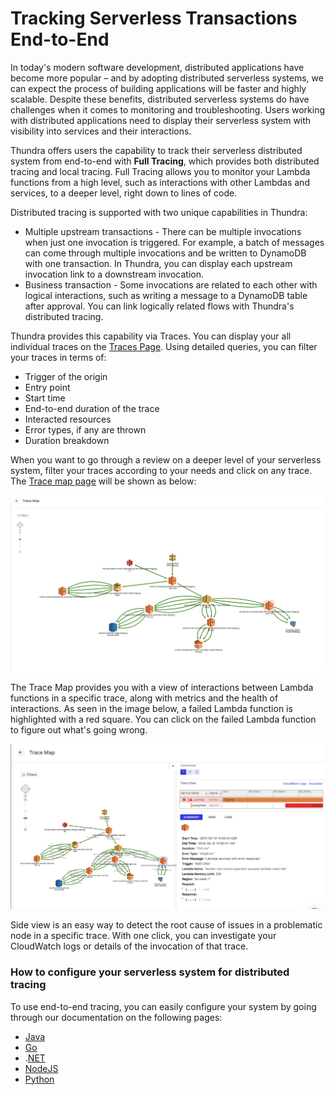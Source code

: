 # Tracking Serverless Transactions End-to-End

In today's modern software development, distributed applications have become more popular – and by adopting distributed serverless systems, we can expect the process of building applications will be faster and highly scalable. Despite these benefits, distributed serverless systems do have challenges when it comes to monitoring and troubleshooting. Users working with distributed applications need to display their serverless system with visibility into services and their interactions.&#x20;

Thundra offers users the capability to track their serverless distributed system from end-to-end with **Full Tracing**, which provides both distributed tracing and local tracing. Full Tracing allows you to monitor your Lambda functions from a high level, such as interactions with other Lambdas and services, to a deeper level, right down to lines of code.

Distributed tracing is supported with two unique capabilities in Thundra:

* Multiple upstream transactions - There can be multiple invocations when just one invocation is triggered. For example, a batch of messages can come through multiple invocations and be written to DynamoDB with one transaction. In Thundra, you can display each upstream invocation link to a downstream invocation.
* Business transaction - Some invocations are related to each other with logical interactions, such as writing a message to a DynamoDB table after approval. You can link logically related flows with Thundra's distributed tracing.

Thundra provides this capability via Traces. You can display your all individual traces on the  [Traces Page](../thundra-web-console/traces-page.md). Using detailed queries, you can filter your traces in terms of:

* Trigger of the origin
* Entry point
* Start time
* End-to-end duration of the trace
* Interacted resources
* Error types, if any are thrown
* Duration breakdown

When you want to go through a review on a deeper level of your serverless system, filter your traces according to your needs and click on any trace. The [Trace map page](../thundra-web-console/traces-page.md#trace-details) will be shown as below:

![Trace Map](<../.gitbook/assets/image (243).png>)

The Trace Map provides you with a view of interactions between Lambda functions in a specific trace, along with metrics and the health of interactions. As seen in the image below, a failed Lambda function is highlighted with a red square. You can click on the failed Lambda function to figure out what's going wrong.

![Trace Details](<../.gitbook/assets/image (300).png>)

Side view is an easy way to detect the root cause of issues in a problematic node in a specific trace. With one click, you can investigate your CloudWatch logs or details of the invocation of that trace.

### How to configure your serverless system for distributed tracing

To use end-to-end tracing, you can easily configure your system by going through our documentation on the following pages:

* [Java](../java/configuration-options/trace-configuration.md)
* &#x20;[Go](../go/go-configuration-options/trace-configurations.md)
* .[NET](../.net/configuration-options/trace-configurations.md)&#x20;
* [NodeJS](../node.js/nodejs-configuration-options/trace-configurations.md)
* [Python](../python/configuration-options/trace-configurations.md)

